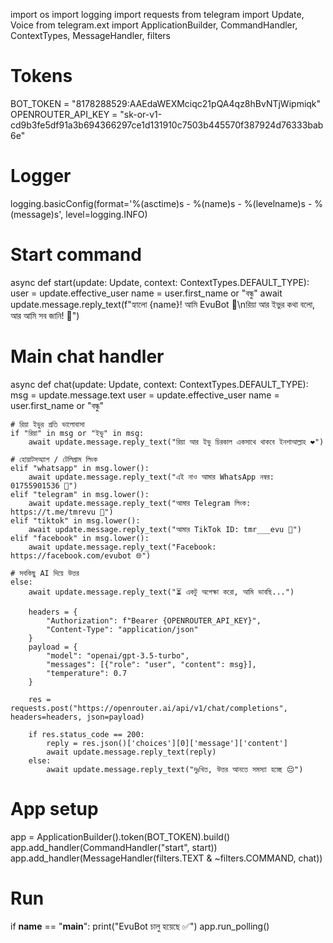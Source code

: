 import os
import logging
import requests
from telegram import Update, Voice
from telegram.ext import ApplicationBuilder, CommandHandler, ContextTypes, MessageHandler, filters

# Tokens
BOT_TOKEN = "8178288529:AAEdaWEXMciqc21pQA4qz8hBvNTjWipmiqk"
OPENROUTER_API_KEY = "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"

# Logger
logging.basicConfig(format='%(asctime)s - %(name)s - %(levelname)s - %(message)s', level=logging.INFO)

# Start command
async def start(update: Update, context: ContextTypes.DEFAULT_TYPE):
    user = update.effective_user
    name = user.first_name or "বন্ধু"
    await update.message.reply_text(f"হ্যালো {name}! আমি EvuBot 🤖\nরিয়া আর ইভুর কথা বলো, আর আমি সব জানি! 💙")

# Main chat handler
async def chat(update: Update, context: ContextTypes.DEFAULT_TYPE):
    msg = update.message.text
    user = update.effective_user
    name = user.first_name or "বন্ধু"

    # রিয়া ইভুর প্রতি ভালোবাসা
    if "রিয়া" in msg or "ইভু" in msg:
        await update.message.reply_text("রিয়া আর ইভু চিরকাল একসাথে থাকবে ইনশাআল্লাহ ❤️")

    # হোয়াটসঅ্যাপ / টেলিগ্রাম লিংক
    elif "whatsapp" in msg.lower():
        await update.message.reply_text("এই নাও আমার WhatsApp নম্বর: 01755901536 📱")
    elif "telegram" in msg.lower():
        await update.message.reply_text("আমার Telegram লিংক: https://t.me/tmrevu 📲")
    elif "tiktok" in msg.lower():
        await update.message.reply_text("আমার TikTok ID: tmr___evu 🎵")
    elif "facebook" in msg.lower():
        await update.message.reply_text("Facebook: https://facebook.com/evubot 🌐")

    # সবকিছু AI দিয়ে উত্তর
    else:
        await update.message.reply_text("⏳ একটু অপেক্ষা করো, আমি ভাবছি...")

        headers = {
            "Authorization": f"Bearer {OPENROUTER_API_KEY}",
            "Content-Type": "application/json"
        }
        payload = {
            "model": "openai/gpt-3.5-turbo",
            "messages": [{"role": "user", "content": msg}],
            "temperature": 0.7
        }

        res = requests.post("https://openrouter.ai/api/v1/chat/completions", headers=headers, json=payload)

        if res.status_code == 200:
            reply = res.json()['choices'][0]['message']['content']
            await update.message.reply_text(reply)
        else:
            await update.message.reply_text("দুঃখিত, উত্তর আনতে সমস্যা হচ্ছে 😔")

# App setup
app = ApplicationBuilder().token(BOT_TOKEN).build()
app.add_handler(CommandHandler("start", start))
app.add_handler(MessageHandler(filters.TEXT & ~filters.COMMAND, chat))

# Run
if __name__ == "__main__":
    print("EvuBot চালু হয়েছে ✅")
    app.run_polling()
